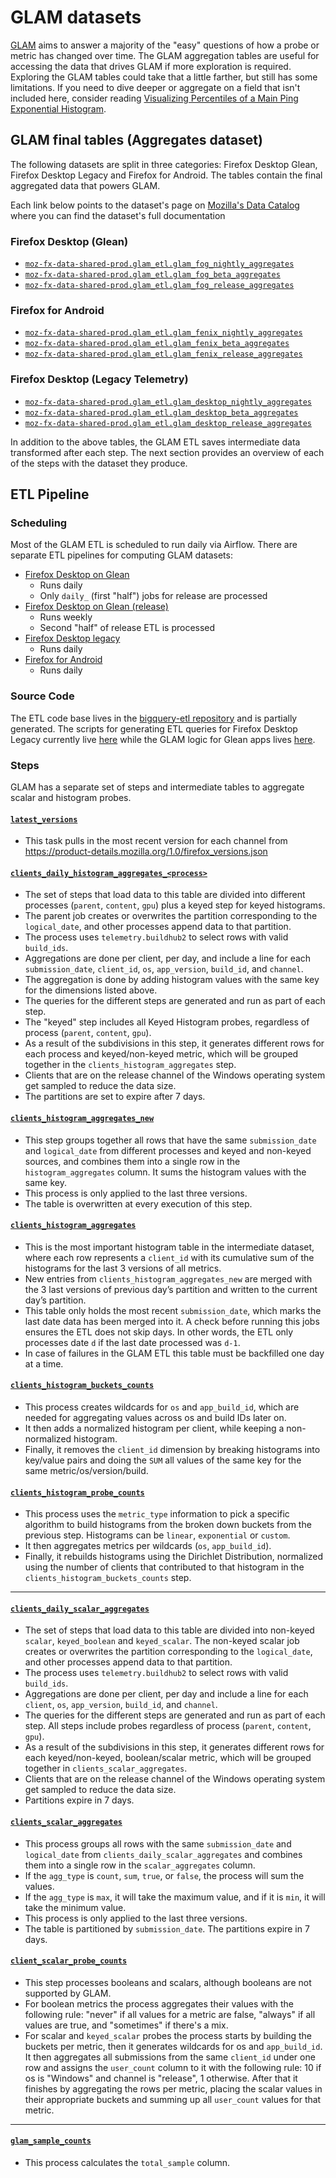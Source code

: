 # GLAM datasets

[GLAM](https://glam.telemetry.mozilla.org) aims to answer a majority of the "easy" questions of how a probe or metric has changed over time.
The GLAM aggregation tables are useful for accessing the data that drives GLAM if more exploration is required.
Exploring the GLAM tables could take that a little farther, but still has some limitations.
If you need to dive deeper or aggregate on a field that isn't included here, consider reading [Visualizing Percentiles of a Main Ping Exponential Histogram](https://docs.telemetry.mozilla.org/cookbooks/main_ping_exponential_histograms.html).

## GLAM final tables (Aggregates dataset)

The following datasets are split in three categories: Firefox Desktop Glean, Firefox Desktop Legacy and Firefox for Android. The tables contain the final aggregated data that powers GLAM.

Each link below points to the dataset's page on [Mozilla's Data Catalog](https://mozilla.acryl.io/) where you can find the dataset's full documentation

### Firefox Desktop (Glean)

- [`moz-fx-data-shared-prod.glam_etl.glam_fog_nightly_aggregates`](<https://mozilla.acryl.io/dataset/urn:li:dataset:(urn:li:dataPlatform:bigquery,moz-fx-data-shared-prod.glam_etl.glam_fog_nightly_aggregates,PROD)/Schema?is_lineage_mode=false&schemaFilter=>)
- [`moz-fx-data-shared-prod.glam_etl.glam_fog_beta_aggregates`](<https://mozilla.acryl.io/dataset/urn:li:dataset:(urn:li:dataPlatform:bigquery,moz-fx-data-shared-prod.glam_etl.glam_fog_beta_aggregates,PROD)/Schema?is_lineage_mode=false&schemaFilter=>)
- [`moz-fx-data-shared-prod.glam_etl.glam_fog_release_aggregates`](<https://mozilla.acryl.io/dataset/urn:li:dataset:(urn:li:dataPlatform:bigquery,moz-fx-data-shared-prod.glam_etl.glam_fog_release_aggregates,PROD)/Schema?is_lineage_mode=false&schemaFilter=>)

### Firefox for Android

- [`moz-fx-data-shared-prod.glam_etl.glam_fenix_nightly_aggregates`](<https://mozilla.acryl.io/dataset/urn:li:dataset:(urn:li:dataPlatform:bigquery,moz-fx-data-shared-prod.glam_etl.glam_fenix_nightly_aggregates,PROD)/Schema?is_lineage_mode=false&schemaFilter=>)
- [`moz-fx-data-shared-prod.glam_etl.glam_fenix_beta_aggregates`](<https://mozilla.acryl.io/dataset/urn:li:dataset:(urn:li:dataPlatform:bigquery,moz-fx-data-shared-prod.glam_etl.glam_fenix_beta_aggregates,PROD)/Schema?is_lineage_mode=false&schemaFilter=>)
- [`moz-fx-data-shared-prod.glam_etl.glam_fenix_release_aggregates`](<https://mozilla.acryl.io/dataset/urn:li:dataset:(urn:li:dataPlatform:bigquery,moz-fx-data-shared-prod.glam_etl.glam_fenix_release_aggregates,PROD)/Schema?is_lineage_mode=false&schemaFilter=>)

### Firefox Desktop (Legacy Telemetry)

- [`moz-fx-data-shared-prod.glam_etl.glam_desktop_nightly_aggregates`](<https://mozilla.acryl.io/dataset/urn:li:dataset:(urn:li:dataPlatform:bigquery,moz-fx-data-shared-prod.glam_etl.glam_desktop_nightly_aggregates,PROD)/Schema?is_lineage_mode=false&schemaFilter=>)
- [`moz-fx-data-shared-prod.glam_etl.glam_desktop_beta_aggregates`](<https://mozilla.acryl.io/dataset/urn:li:dataset:(urn:li:dataPlatform:bigquery,moz-fx-data-shared-prod.glam_etl.glam_desktop_beta_aggregates,PROD)/Schema?is_lineage_mode=false&schemaFilter=>)
- [`moz-fx-data-shared-prod.glam_etl.glam_desktop_release_aggregates`](<https://mozilla.acryl.io/dataset/urn:li:dataset:(urn:li:dataPlatform:bigquery,moz-fx-data-shared-prod.glam_etl.glam_desktop_release_aggregates,PROD)/Schema?is_lineage_mode=false&schemaFilter=>)

In addition to the above tables, the GLAM ETL saves intermediate data transformed after each step. The next section provides an overview of each of the steps with the dataset they produce.

## ETL Pipeline

### Scheduling

Most of the GLAM ETL is scheduled to run daily via Airflow. There are separate ETL pipelines for computing GLAM datasets:

- [Firefox Desktop on Glean](https://workflow.telemetry.mozilla.org/dags/glam_fog/grid)
  - Runs daily
  - Only `daily_` (first "half") jobs for release are processed
- [Firefox Desktop on Glean (release)](https://workflow.telemetry.mozilla.org/dags/glam_fog_release/grid)
  - Runs weekly
  - Second "half" of release ETL is processed
- [Firefox Desktop legacy](https://workflow.telemetry.mozilla.org/dags/glam/grid)
  - Runs daily
- [Firefox for Android](https://workflow.telemetry.mozilla.org/dags/glam_fenix/grid)
  - Runs daily

### Source Code

The ETL code base lives in the [bigquery-etl repository](https://github.com/mozilla/bigquery-etl) and is partially generated. The scripts for generating ETL queries for Firefox Desktop Legacy currently live [here](https://github.com/mozilla/bigquery-etl/tree/main/script/glam) while the GLAM logic for Glean apps lives [here](https://github.com/mozilla/bigquery-etl/tree/main/bigquery_etl/glam).

### Steps

GLAM has a separate set of steps and intermediate tables to aggregate scalar and histogram probes.

#### [`latest_versions`](<https://mozilla.acryl.io/dataset/urn:li:dataset:(urn:li:dataPlatform:bigquery,moz-fx-data-shared-prod.telemetry.latest_versions,PROD)/Schema?is_lineage_mode=false&schemaFilter=>)

- This task pulls in the most recent version for each channel from https://product-details.mozilla.org/1.0/firefox_versions.json

#### [`clients_daily_histogram_aggregates_<process>`](<https://mozilla.acryl.io/dataset/urn:li:dataset:(urn:li:dataPlatform:bigquery,moz-fx-data-shared-prod.telemetry.clients_daily_histogram_aggregates,PROD)/View%20Definition?is_lineage_mode=false>)

- The set of steps that load data to this table are divided into different processes (`parent`, `content`, `gpu`) plus a keyed step for keyed histograms.
- The parent job creates or overwrites the partition corresponding to the `logical_date`, and other processes append data to that partition.
- The process uses `telemetry.buildhub2` to select rows with valid `build_ids`.
- Aggregations are done per client, per day, and include a line for each `submission_date`, `client_id`, `os`, `app_version`, `build_id`, and `channel`.
- The aggregation is done by adding histogram values with the same key for the dimensions listed above.
- The queries for the different steps are generated and run as part of each step.
- The "keyed" step includes all Keyed Histogram probes, regardless of process (`parent`, `content`, `gpu`).
- As a result of the subdivisions in this step, it generates different rows for each process and keyed/non-keyed metric, which will be grouped together in the `clients_histogram_aggregates` step.
- Clients that are on the release channel of the Windows operating system get sampled to reduce the data size.
- The partitions are set to expire after 7 days.

#### [`clients_histogram_aggregates_new`](<https://mozilla.acryl.io/dataset/urn:li:dataset:(urn:li:dataPlatform:bigquery,moz-fx-data-shared-prod.telemetry_derived.clients_histogram_aggregates_new_v1,PROD)/Schema?is_lineage_mode=false&schemaFilter=>)

- This step groups together all rows that have the same `submission_date` and `logical_date` from different processes and keyed and non-keyed sources, and combines them into a single row in the `histogram_aggregates` column. It sums the histogram values with the same key.
- This process is only applied to the last three versions.
- The table is overwritten at every execution of this step.

#### [`clients_histogram_aggregates`](<https://mozilla.acryl.io/dataset/urn:li:dataset:(urn:li:dataPlatform:bigquery,moz-fx-data-shared-prod.telemetry_derived.clients_histogram_aggregates_v2,PROD)/Schema?is_lineage_mode=false&schemaFilter=>)

- This is the most important histogram table in the intermediate dataset, where each row represents a `client_id` with its cumulative sum of the histograms for the last 3 versions of all metrics.
- New entries from `clients_histogram_aggregates_new` are merged with the 3 last versions of previous day’s partition and written to the current day’s partition.
- This table only holds the most recent `submission_date`, which marks the last date data has been merged into it. A check before running this jobs ensures the ETL does not skip days. In other words, the ETL only processes date `d` if the last date processed was `d-1`.
- In case of failures in the GLAM ETL this table must be backfilled one day at a time.

#### [`clients_histogram_buckets_counts`](<https://mozilla.acryl.io/dataset/urn:li:dataset:(urn:li:dataPlatform:bigquery,moz-fx-data-shared-prod.telemetry_derived.clients_histogram_bucket_counts_v1,PROD)/Schema?is_lineage_mode=false&schemaFilter=>)

- This process creates wildcards for `os` and `app_build_id`, which are needed for aggregating values across os and build IDs later on.
- It then adds a normalized histogram per client, while keeping a non-normalized histogram.
- Finally, it removes the `client_id` dimension by breaking histograms into key/value pairs and doing the `SUM` all values of the same key for the same metric/os/version/build.

#### [`clients_histogram_probe_counts`](<https://mozilla.acryl.io/dataset/urn:li:dataset:(urn:li:dataPlatform:bigquery,moz-fx-data-shared-prod.telemetry_derived.clients_histogram_probe_counts_v1,PROD)/Schema?is_lineage_mode=false&schemaFilter=>)

- This process uses the `metric_type` information to pick a specific algorithm to build histograms from the broken down buckets from the previous step. Histograms can be `linear`, `exponential` or `custom`.
- It then aggregates metrics per wildcards (`os`, `app_build_id`).
- Finally, it rebuilds histograms using the Dirichlet Distribution, normalized using the number of clients that contributed to that histogram in the `clients_histogram_buckets_counts` step.

---

#### [`clients_daily_scalar_aggregates`](<https://mozilla.acryl.io/dataset/urn:li:dataset:(urn:li:dataPlatform:bigquery,moz-fx-data-shared-prod.telemetry.clients_daily_scalar_aggregates,PROD)/Schema?is_lineage_mode=false&schemaFilter=>)

- The set of steps that load data to this table are divided into non-keyed `scalar`, `keyed_boolean` and `keyed_scalar`. The non-keyed scalar job creates or overwrites the partition corresponding to the `logical_date`, and other processes append data to that partition.
- The process uses `telemetry.buildhub2` to select rows with valid `build_ids`.
- Aggregations are done per client, per day and include a line for each `client`, `os`, `app_version`, `build_id`, and `channel`.
- The queries for the different steps are generated and run as part of each step. All steps include probes regardless of process (`parent`, `content`, `gpu`).
- As a result of the subdivisions in this step, it generates different rows for each keyed/non-keyed, boolean/scalar metric, which will be grouped together in `clients_scalar_aggregates`.
- Clients that are on the release channel of the Windows operating system get sampled to reduce the data size.
- Partitions expire in 7 days.

#### [`clients_scalar_aggregates`](<https://mozilla.acryl.io/dataset/urn:li:dataset:(urn:li:dataPlatform:bigquery,mozdata.telemetry.clients_scalar_aggregates,PROD)/Schema?is_lineage_mode=false&schemaFilter=>)

- This process groups all rows with the same `submission_date` and `logical_date` from `clients_daily_scalar_aggregates` and combines them into a single row in the `scalar_aggregates` column.
- If the `agg_type` is `count`, `sum`, `true`, or `false`, the process will sum the values.
- If the `agg_type` is `max`, it will take the maximum value, and if it is `min`, it will take the minimum value.
- This process is only applied to the last three versions.
- The table is partitioned by `submission_date`. The partitions expire in 7 days.

#### [`client_scalar_probe_counts`](<https://mozilla.acryl.io/tasks/urn:li:dataJob:(urn:li:dataFlow:(airflow,glam,prod),client_scalar_probe_counts)/Documentation?is_lineage_mode=false>)

- This step processes booleans and scalars, although booleans are not supported by GLAM.
- For boolean metrics the process aggregates their values with the following rule: "never" if all values for a metric are false, "always" if all values are true, and "sometimes" if there's a mix.
- For scalar and `keyed_scalar` probes the process starts by building the buckets per metric, then it generates wildcards for os and `app_build_id`. It then aggregates all submissions from the same `client_id` under one row and assigns the `user_count` column to it with the following rule: 10 if os is "Windows" and channel is "release", 1 otherwise. After that it finishes by aggregating the rows per metric, placing the scalar values in their appropriate buckets and summing up all `user_count` values for that metric.

---

#### [`glam_sample_counts`](<https://mozilla.acryl.io/dataset/urn:li:dataset:(urn:li:dataPlatform:bigquery,moz-fx-data-shared-prod.telemetry_derived.glam_sample_counts_v1,PROD)/Schema?is_lineage_mode=false&schemaFilter=>)

- This process calculates the `total_sample` column.
